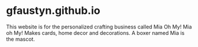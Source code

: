 # gfaustyn.github.io
This website is for the personalized crafting business called Mia Oh My!
Mia oh My! Makes cards, home decor and decorations.
A boxer named Mia is the mascot. 
